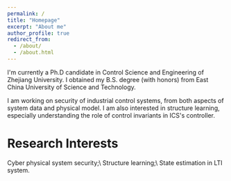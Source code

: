 ```yaml
---
permalink: /
title: "Homepage"
excerpt: "About me"
author_profile: true
redirect_from: 
  - /about/
  - /about.html
---
```


I'm currently a Ph.D candidate in Control Science and Engineering of Zhejiang University. I obtained my B.S. degree (with honors) from East China University of Science and Technology. 

I am working on security of industrial control systems, from both aspects of system data and physical model. I am also interested in structure learning, especially understanding the role of control invariants in ICS's controller.

Research Interests
======
Cyber physical system security;\\
Structure learning;\\
State estimation in LTI system.